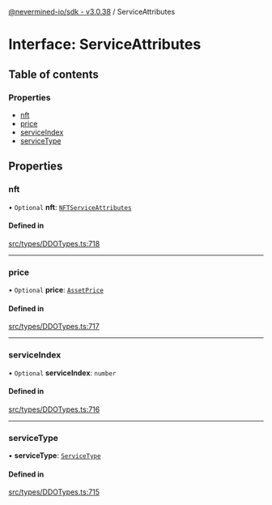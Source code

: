 [@nevermined-io/sdk - v3.0.38](../code-reference.md) / ServiceAttributes

# Interface: ServiceAttributes

## Table of contents

### Properties

- [nft](ServiceAttributes.md#nft)
- [price](ServiceAttributes.md#price)
- [serviceIndex](ServiceAttributes.md#serviceindex)
- [serviceType](ServiceAttributes.md#servicetype)

## Properties

### nft

• `Optional` **nft**: [`NFTServiceAttributes`](../classes/NFTServiceAttributes.md)

#### Defined in

[src/types/DDOTypes.ts:718](https://github.com/nevermined-io/sdk-js/blob/19fc2a94ba4543472977483f1df808804d5fb1b7/src/types/DDOTypes.ts#L718)

---

### price

• `Optional` **price**: [`AssetPrice`](../classes/AssetPrice.md)

#### Defined in

[src/types/DDOTypes.ts:717](https://github.com/nevermined-io/sdk-js/blob/19fc2a94ba4543472977483f1df808804d5fb1b7/src/types/DDOTypes.ts#L717)

---

### serviceIndex

• `Optional` **serviceIndex**: `number`

#### Defined in

[src/types/DDOTypes.ts:716](https://github.com/nevermined-io/sdk-js/blob/19fc2a94ba4543472977483f1df808804d5fb1b7/src/types/DDOTypes.ts#L716)

---

### serviceType

• **serviceType**: [`ServiceType`](../code-reference.md#servicetype)

#### Defined in

[src/types/DDOTypes.ts:715](https://github.com/nevermined-io/sdk-js/blob/19fc2a94ba4543472977483f1df808804d5fb1b7/src/types/DDOTypes.ts#L715)

